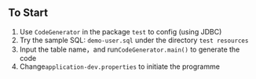 
   ## To Start
1. Use ```CodeGenerator``` in the package ```test``` to config (using JDBC)
2. Try the sample SQL: ```demo-user.sql``` under the directory  ```test resources```
3. Input the table name，and run```CodeGenerator.main()``` to generate the code
4. Change```application-dev.properties``` to initiate the programme